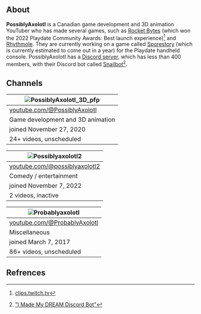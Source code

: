 ## About

**PossiblyAxolotl** is a Canadian game development and 3D animation YouTuber who has made several games, such as [Rocket Bytes](/rocketbytes) (which won the 2022 Playdate Community Awards: Best launch experience)[^1] and [Rhythmole](/rhythmole). They are currently working on a game called [Sporestory](/sporestory) (which is currently estimated to come out in a year) for the Playdate handheld console. PossiblyAxolotl has a [Discord server](https://discord.com/invite/zK4J8p4), which has less than 400 members, with their Discord bot called [Snailbot](/snailbot)[^2].

## Channels
 
|![PossiblyAxolotl_3D_pfp](https://github.com/PossiblyAxolotl/PossiblyAxolotl-Wiki/assets/108029829/03c6ae67-6d5b-4b94-9a35-7427b6fae510)|
|--------|
|[youtube.com/@PossiblyAxolotl](https://www.youtube.com/@PossiblyAxolotl)|
|Game development and 3D animation|
|joined November 27, 2020|
|24+ videos, unscheduled|

|![Possiblyaxolotl2](https://github.com/PossiblyAxolotl/PossiblyAxolotl-Wiki/assets/108029829/a28bd01b-4845-4fe4-b1b9-9c38ab90fb1e)|
|--------|
|[youtube.com/@possiblyaxolotl2](https://www.youtube.com/@possiblyaxolotl2)|
|Comedy / entertainment|
|joined November 7, 2022|
|2 videos, inactive||

|![Probablyaxolotl](https://github.com/PossiblyAxolotl/PossiblyAxolotl-Wiki/assets/108029829/45e18719-e25a-4b65-9fbe-2a75268d812a)|
|--------|
|[youtube.com/@ProbablyAxolotl](https://www.youtube.com/@ProbablyAxolotl)|
|Miscellaneous|
|joined March 7, 2017|
|86+ videos, unscheduled|

## Refrences
[^1]: [clips.twitch.tv](https://clips.twitch.tv/CloudyAmorphousVelociraptorSpicyBoy-xXgRexoE8wKUuAcJ) 
[^2]: ["I Made My DREAM Discord Bot"](https://www.youtube.com/watch?v=SQKYR8Uu3M8)

